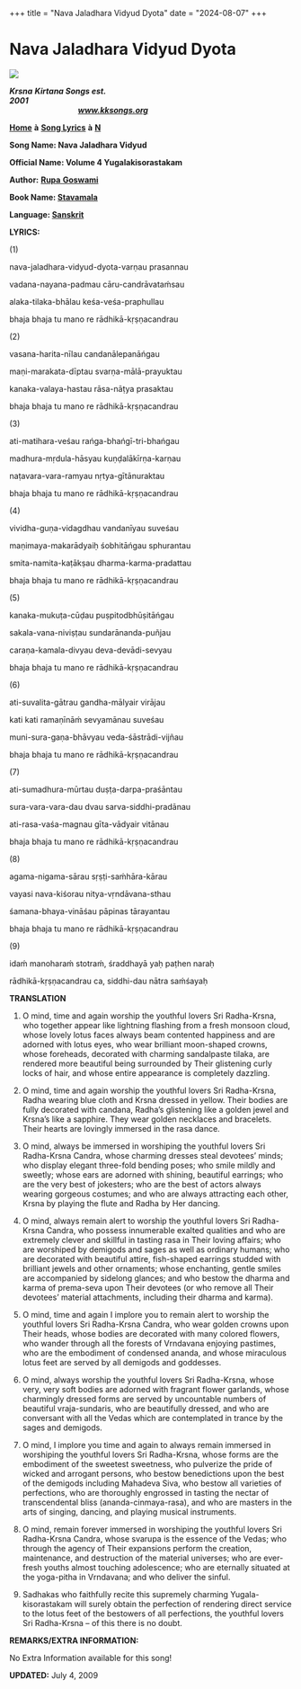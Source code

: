 +++
title = "Nava Jaladhara Vidyud Dyota"
date = "2024-08-07"
+++

# Nava Jaladhara Vidyud Dyota
**[![](http://kksongs.org/image_files/image002.jpg)](http://kksongs.org/)**

**_Krsna_** **_Kirtana Songs est. 2001_**                                                                                                                                                      **_www.kksongs.org_**

**[Home](http://kksongs.org/)** **à** **[Song Lyrics](http://kksongs.org/lyrics.html)** **à** **[N](http://kksongs.org/songs/song_n.html)**

**Song Name: Nava Jaladhara Vidyud**

**Official Name: Volume 4 Yugalakisorastakam**

**Author:** [**Rupa** **Goswami**](http://kksongs.org/authors/list/rupa.html)

**Book Name: [Stavamala](http://kksongs.org/authors/stavamala.html)**

**Language: [Sanskrit](http://kksongs.org/language/list/sanskrit.html)**

**LYRICS:**

(1)

nava-jaladhara-vidyud-dyota-varṇau prasannau

vadana-nayana-padmau cāru-candrāvataḿsau

alaka-tilaka-bhālau keśa-veśa-praphullau

bhaja bhaja tu mano re rādhikā-kṛṣṇacandrau

(2)

vasana-harita-nīlau candanālepanāńgau

maṇi-marakata-dīptau svarṇa-mālā-prayuktau

kanaka-valaya-hastau rāsa-nāṭya prasaktau

bhaja bhaja tu mano re rādhikā-kṛṣṇacandrau

(3)

ati-matihara-veśau rańga-bhańgī-tri-bhańgau

madhura-mṛdula-hāsyau kuṇḍalākīrṇa-karṇau

naṭavara-vara-ramyau nṛtya-gītānuraktau

bhaja bhaja tu mano re rādhikā-kṛṣṇacandrau

(4)

vividha-guṇa-vidagdhau vandanīyau suveśau

maṇimaya-makarādyaiḥ śobhitāńgau sphurantau

smita-namita-kaṭākṣau dharma-karma-pradattau

bhaja bhaja tu mano re rādhikā-kṛṣṇacandrau

(5)

kanaka-mukuṭa-cūḍau puṣpitodbhūṣitāńgau

sakala-vana-niviṣṭau sundarānanda-puñjau

caraṇa-kamala-divyau deva-devādi-sevyau

bhaja bhaja tu mano re rādhikā-kṛṣṇacandrau

(6)

ati-suvalita-gātrau gandha-mālyair virājau

kati kati ramaṇīnāḿ sevyamānau suveśau

muni-sura-gaṇa-bhāvyau veda-śāstrādi-vijñau

bhaja bhaja tu mano re rādhikā-kṛṣṇacandrau

(7)

ati-sumadhura-mūrtau duṣṭa-darpa-praśāntau

sura-vara-vara-dau dvau sarva-siddhi-pradānau

ati-rasa-vaśa-magnau gīta-vādyair vitānau

bhaja bhaja tu mano re rādhikā-kṛṣṇacandrau

(8)

agama-nigama-sārau sṛṣṭi-saḿhāra-kārau

vayasi nava-kiśorau nitya-vṛndāvana-sthau

śamana-bhaya-vināśau pāpinas tārayantau

bhaja bhaja tu mano re rādhikā-kṛṣṇacandrau

(9)

idaḿ manoharaḿ stotraḿ, śraddhayā yaḥ paṭhen naraḥ

rādhikā-kṛṣṇacandrau ca, siddhi-dau nātra saḿśayaḥ

**TRANSLATION**

1) O mind, time and again worship the youthful lovers Sri Radha-Krsna, who together appear like lightning flashing from a fresh monsoon cloud, whose lovely lotus faces always beam contented happiness and are adorned with lotus eyes, who wear brilliant moon-shaped crowns, whose foreheads, decorated with charming sandalpaste tilaka, are rendered more beautiful being surrounded by Their glistening curly locks of hair, and whose entire appearance is completely dazzling.

2) O mind, time and again worship the youthful lovers Sri Radha-Krsna, Radha wearing blue cloth and Krsna dressed in yellow. Their bodies are fully decorated with candana, Radha’s glistening like a golden jewel and Krsna’s like a sapphire. They wear golden necklaces and bracelets. Their hearts are lovingly immersed in the rasa dance.

3) O mind, always be immersed in worshiping the youthful lovers Sri Radha-Krsna Candra, whose charming dresses steal devotees’ minds; who display elegant three-fold bending poses; who smile mildly and sweetly; whose ears are adorned with shining, beautiful earrings; who are the very best of jokesters; who are the best of actors always wearing gorgeous costumes; and who are always attracting each other, Krsna by playing the flute and Radha by Her dancing.

4) O mind, always remain alert to worship the youthful lovers Sri Radha-Krsna Candra, who possess innumerable exalted qualities and who are extremely clever and skillful in tasting rasa in Their loving affairs; who are worshiped by demigods and sages as well as ordinary humans; who are decorated with beautiful attire, fish-shaped earrings studded with brilliant jewels and other ornaments; whose enchanting, gentle smiles are accompanied by sidelong glances; and who bestow the dharma and karma of prema-seva upon Their devotees (or who remove all Their devotees’ material attachments, including their dharma and karma).

5) O mind, time and again I implore you to remain alert to worship the youthful lovers Sri Radha-Krsna Candra, who wear golden crowns upon Their heads, whose bodies are decorated with many colored flowers, who wander through all the forests of Vrndavana enjoying pastimes, who are the embodiment of condensed ananda, and whose miraculous lotus feet are served by all demigods and goddesses.

6) O mind, always worship the youthful lovers Sri Radha-Krsna, whose very, very soft bodies are adorned with fragrant flower garlands, whose charmingly dressed forms are served by uncountable numbers of beautiful vraja-sundaris, who are beautifully dressed, and who are conversant with all the Vedas which are contemplated in trance by the sages and demigods.

7) O mind, I implore you time and again to always remain immersed in worshiping the youthful lovers Sri Radha-Krsna, whose forms are the embodiment of the sweetest sweetness, who pulverize the pride of wicked and arrogant persons, who bestow benedictions upon the best of the demigods including Mahadeva Siva, who bestow all varieties of perfections, who are thoroughly engrossed in tasting the nectar of transcendental bliss (ananda-cinmaya-rasa), and who are masters in the arts of singing, dancing, and playing musical instruments.

8) O mind, remain forever immersed in worshiping the youthful lovers Sri Radha-Krsna Candra, whose svarupa is the essence of the Vedas; who through the agency of Their expansions perform the creation, maintenance, and destruction of the material universes; who are ever-fresh youths almost touching adolescence; who are eternally situated at the yoga-pitha in Vrndavana; and who deliver the sinful.

9) Sadhakas who faithfully recite this supremely charming Yugala-kisorastakam will surely obtain the perfection of rendering direct service to the lotus feet of the bestowers of all perfections, the youthful lovers Sri Radha-Krsna – of this there is no doubt.

**REMARKS/EXTRA INFORMATION:**

No Extra Information available for this song!

**UPDATED:** July 4, 2009